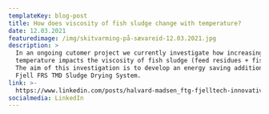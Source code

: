 ```yaml
---
templateKey: blog-post
title: How does viscosity of fish sludge change with temperature?
date: 12.03.2021
featuredimage: /img/skitvarming-på-sævareid-12.03.2021.jpg
description: >
  In an ongoing cutomer project we currently investigate how increasing
  temperature impacts the viscosity of fish sludge (feed residues + fish feces).
  The aim of this investigation is to develop an energy saving addition to the
  Fjell FRS TMD Sludge Drying System.  
link: >-
  https://www.linkedin.com/posts/halvard-madsen_ftg-fjelltech-innovative-activity-6744158369482862592-RXQY
socialmedia: LinkedIn
---
```


